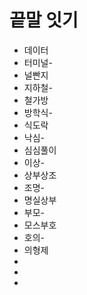 # 끝말 잇기

* 데이터
* 터미널-
* 널빤지
* 지하철-
* 철가방
* 방학식-
* 식도락
* 낙심-
* 심심풀이
* 이상-
* 상부상조
* 조명-
* 명실상부
* 부모-
* 모스부호
* 호의-
* 의형제
* 
* 
* 